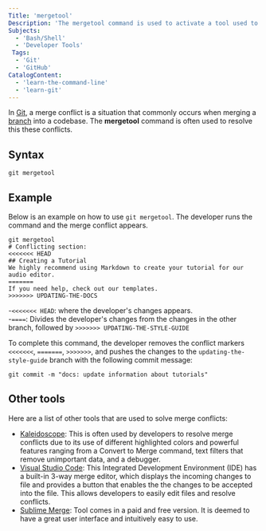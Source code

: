 ```yaml
---
Title: 'mergetool' 
Description: 'The mergetool command is used to activate a tool used to solve merge conflicts that occur in a branch.' 
Subjects: 
  - 'Bash/Shell'
  - 'Developer Tools'
 Tags: 
  - 'Git'
  - 'GitHub'
CatalogContent: 
  - 'learn-the-command-line'
  - 'learn-git'
---
```


In [Git](https://www.codecademy.com/resources/docs/git), a merge conflict is a situation that commonly occurs when merging a [branch](https://www.codecademy.com/resources/docs/git/branch) into a codebase. The **mergetool** command is often used to resolve this these conflicts.

## Syntax

```pseudo
git mergetool
```

## Example

Below is an example on how to use `git mergetool`. The developer runs the command and the merge conflict appears.

```git
git mergetool
# Conflicting section:
<<<<<<< HEAD
## Creating a Tutorial
We highly recommend using Markdown to create your tutorial for our audio editor.
=======
If you need help, check out our templates.
>>>>>>> UPDATING-THE-DOCS
```

-`<<<<<<< HEAD`: where the developer's changes appears.  
-`====`: Divides the developer's changes from the changes in the other branch, followed by `>>>>>>> UPDATING-THE-STYLE-GUIDE`

To complete this command, the developer removes the conflict markers `<<<<<<<`, `=======`, `>>>>>>>`, and pushes the changes to the `updating-the-style-guide` branch with the following commit message:

```git
git commit -m "docs: update information about tutorials"
```

## Other tools

Here are a list of other tools that are used to solve merge conflicts:

- [Kaleidoscope](https://kaleidoscope.app/): This is often used by developers to resolve merge conflicts due to its use of different highlighted colors and powerful features ranging from a Convert to Merge command, text filters that remove unimportant data, and a debugger.
- [Visual Studio Code](https://code.visualstudio.com/docs/sourcecontrol/overview#_3way-merge-editor): This Integrated Development Environment (IDE) has a built-in 3-way merge editor, which displays the incoming changes to file and provides a button that enables the the changes to be accepted into the file. This allows developers to easily edit files and resolve conflicts.
- [Sublime Merge](https://www.sublimemerge.com/): Tool comes in a paid and free version. It is deemed to have a great user interface and intuitively easy to use.
